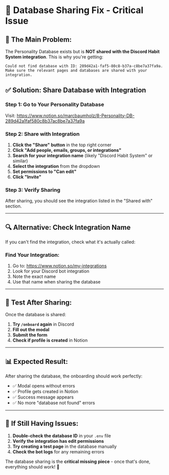 # 🔧 **Database Sharing Fix - Critical Issue**

## 🚨 **The Main Problem:**
The Personality Database exists but is **NOT shared with the Discord Habit System integration**. This is why you're getting:
```
Could not find database with ID: 289d42a1-faf5-80c8-b37a-c8be7a37fa9a. 
Make sure the relevant pages and databases are shared with your integration.
```

## ✅ **Solution: Share Database with Integration**

### **Step 1: Go to Your Personality Database**
Visit: https://www.notion.so/marcbaumholz/8-Personality-DB-289d42a1faf580c8b37ac8be7a37fa9a

### **Step 2: Share with Integration**
1. **Click the "Share" button** in the top right corner
2. **Click "Add people, emails, groups, or integrations"**
3. **Search for your integration name** (likely "Discord Habit System" or similar)
4. **Select the integration** from the dropdown
5. **Set permissions to "Can edit"**
6. **Click "Invite"**

### **Step 3: Verify Sharing**
After sharing, you should see the integration listed in the "Shared with" section.

---

## 🔍 **Alternative: Check Integration Name**

If you can't find the integration, check what it's actually called:

### **Find Your Integration:**
1. Go to: https://www.notion.so/my-integrations
2. Look for your Discord bot integration
3. Note the exact name
4. Use that name when sharing the database

---

## 🧪 **Test After Sharing:**

Once the database is shared:

1. **Try `/onboard` again** in Discord
2. **Fill out the modal**
3. **Submit the form**
4. **Check if profile is created** in Notion

---

## 📊 **Expected Result:**

After sharing the database, the onboarding should work perfectly:
- ✅ Modal opens without errors
- ✅ Profile gets created in Notion
- ✅ Success message appears
- ✅ No more "database not found" errors

---

## 🚨 **If Still Having Issues:**

1. **Double-check the database ID** in your `.env` file
2. **Verify the integration has edit permissions**
3. **Try creating a test page** in the database manually
4. **Check the bot logs** for any remaining errors

The database sharing is the **critical missing piece** - once that's done, everything should work! 🎉
